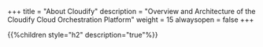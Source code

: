 +++
title = "About Cloudify"
description = "Overview and Architecture of the Cloudify Cloud Orchestration Platform"
weight = 15
alwaysopen = false
+++

{{%children style="h2" description="true"%}}
